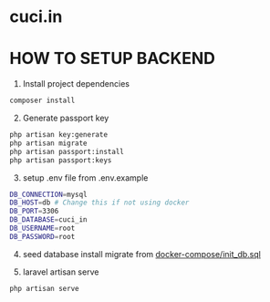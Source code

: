 # cuci.in
HOW TO SETUP BACKEND
=========

1. Install project dependencies
```bash
composer install
```

2. Generate passport key
```bash
php artisan key:generate
php artisan migrate
php artisan passport:install
php artisan passport:keys
```

3. setup .env file from .env.example
```bash
DB_CONNECTION=mysql
DB_HOST=db # Change this if not using docker
DB_PORT=3306
DB_DATABASE=cuci_in
DB_USERNAME=root
DB_PASSWORD=root
```

4. seed database
install migrate from [docker-compose/init_db.sql](./docker-composer/init_db.sql)

5. laravel artisan serve
```bash
php artisan serve
```
